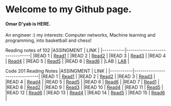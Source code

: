 # Welcome to my Github page.

#### Omar D'yab is HERE.

An engineer :)
my interests: Computer networks, Machine learning and programming, into basketball and chess!


Reading notes of 102 
|ASSINGMENT | LINK                          |
|-----------|-------------------------------|
|READ 1     | [Read1](read1.md)             |
|READ 2     | [Read2](read2.md)             |
|READ 3     | [Read3](read3.md)             |
|READ 4     | [Read4](read4.md)             |
|READ 5     | [Read5](read5.md)             |
|READ 6     | [Read6](read6.md)             |
|LAB        | [LAB](LAB.md)                 |

Code 201 Reading Notes
|ASSINGMENT | LINK                          |
|-----------|-------------------------------|
|READ 1     | [Read1](read7.md)             |
|READ 2     | [Read2](read8.md)             |
|READ 3     | [Read3](read9.md)             |
|READ 4     | [Read4](read10.md)             |
|READ 5     | [Read5](read11.md)             |
|READ 6     | [Read6](read12.md)             |
|READ 7     | [Read1](read13.md)             |
|READ 8     | [Read2](read14.md)             |
|READ 9     | [Read3](read15.md)             |
|READ 10    | [Read4](read16.md)             |
|READ 11    | [Read5](read17.md)             |
|READ 12    | [Read6](read18.md)             |
|READ 13    | [Read4](read19.md)             |
|READ 14    | [Read5](read20.md)             |
|READ 15    | [Read6](read21.md)             |